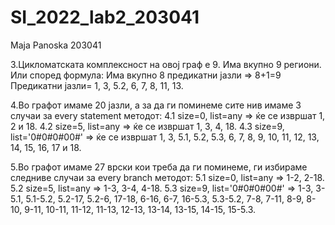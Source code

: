 # SI_2022_lab2_203041

Maja Panoska 203041

3.Цикломатската комплексност на овој граф е 9. 
Има вкупно 9 региони. Или според формула: Има вкупно 8 предикатни јазли => 8+1=9 
Предикатни јазли= 1, 3, 5.2, 6, 7, 8, 11, 13.

4.Во графот имаме 20 јазли, а за да ги поминеме сите нив имаме 3 случаи за every statement методот:
4.1 size=0, list=any => ќе се извршат 1, 2 и 18.
4.2 size=5, list=any => ќе се извршат 1, 3, 4, 18.
4.3 size=9, list='0#0#0#00#' => ќе се извршат 1, 3, 5.1, 5.2, 5.3, 6, 7, 8, 9, 10, 11, 12, 13, 14, 15, 16, 17 и 18.

5.Во графот имаме 27 врски кои треба да ги поминеме, ги избираме следниве случаи за every branch методот:
5.1 size=0, list=any => 1-2, 2-18.
5.2 size=5, list=any => 1-3, 3-4, 4-18.
5.3 size=9, list='0#0#0#00#' => 1-3, 3-5.1, 5.1-5.2, 5.2-17, 5.2-6, 17-18, 6-16, 6-7, 16-5.3, 5.3-5.2, 7-8, 7-11, 8-9, 8-10, 9-11, 10-11, 11-12, 11-13, 12-13, 13-14, 13-15, 14-15, 15-5.3. 
